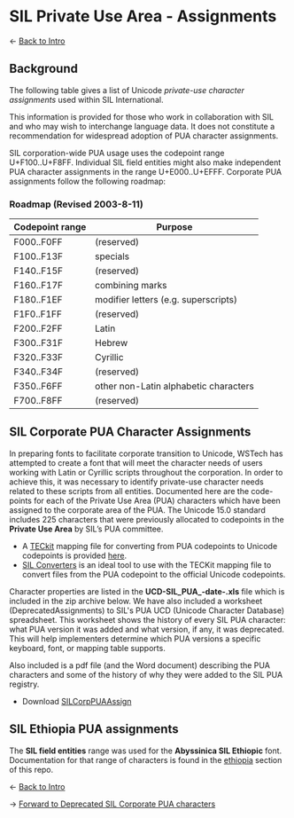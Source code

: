 # SIL Private Use Area - Assignments

<- [Back to Intro](https://github.com/silnrsi/silpua/) 

## Background

The following table gives a list of Unicode _private-use character assignments_ used within SIL International. 

This information is provided for those who work in collaboration with SIL and who may wish to interchange language data. It does not constitute a recommendation for widespread adoption of PUA character assignments.

SIL corporation-wide PUA usage uses the codepoint range U+F100..U+F8FF. Individual SIL field entities might also make independent PUA character assignments in the range U+E000..U+EFFF. Corporate PUA assignments follow the following roadmap:

### Roadmap (Revised 2003-8-11)

Codepoint range | Purpose
---------------- | ---
F000..F0FF|(reserved)
F100..F13F|specials
F140..F15F|(reserved)
F160..F17F|combining marks
F180..F1EF|modifier letters (e.g. superscripts)
F1F0..F1FF|(reserved)
F200..F2FF|Latin
F300..F31F|Hebrew
F320..F33F|Cyrillic
F340..F34F|(reserved)
F350..F6FF|other non-Latin alphabetic characters
F700..F8FF|(reserved)

## SIL Corporate PUA Character Assignments

In preparing fonts to facilitate corporate transition to Unicode, WSTech has attempted to create a font that will meet the character needs of users working with Latin or Cyrillic scripts throughout the corporation. In order to achieve this, it was necessary to identify private-use character needs related to these scripts from all entities. Documented here are the code-points for each of the Private Use Area (PUA) characters which have been assigned to the corporate area of the PUA. The Unicode 15.0 standard includes 225 characters that were previously allocated to codepoints in the **Private Use Area** by SIL’s PUA committee. 

- A [TECkit](https:/software.sil.org/teckit) mapping file for converting from PUA codepoints to Unicode codepoints is provided [here](https://github.com/silnrsi/wsresources/tree/master/scripts/Latn/mappings/sil-pua). 
- [SIL Converters](https:/software.sil.org/silconverters) is an ideal tool to use with the TECKit mapping file to convert files from the PUA codepoint to the official Unicode codepoints.

Character properties are listed in the **UCD-SIL_PUA_-date-.xls** file which is included in the zip archive below. We have also included a worksheet (DeprecatedAssignments) to SIL's PUA UCD (Unicode Character Database) spreadsheet. This worksheet shows the history of every SIL PUA character: what PUA version it was added and what version, if any, it was deprecated. This will help implementers determine which PUA versions a specific keyboard, font, or mapping table supports. 

Also included is a pdf file (and the Word document) describing the PUA characters and some of the history of why they were added to the SIL PUA registry. 

- Download [SILCorpPUAAssign](SILCorpPUAAssign.zip)

## SIL Ethiopia PUA assignments

The **SIL field entities** range was used for the **Abyssinica SIL Ethiopic** font. Documentation for that range of characters is found in the [ethiopia](https://github.com/silnrsi/silpua/tree/main/ethiopia) section of this repo.


<- [Back to Intro](https://github.com/silnrsi/silpua/) 

-> [Forward to Deprecated SIL Corporate PUA characters](pua-deprecated.md)